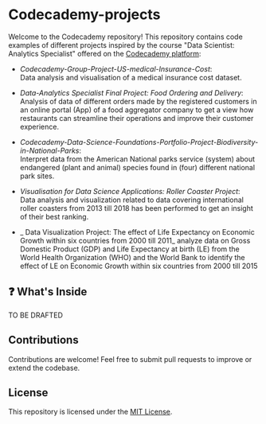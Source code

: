 # Codecademy-projects
Welcome to the Codecademy repository! This repository contains code examples of different projects inspired by the course "Data Scientist: Analytics Specialist" offered on the [Codecademy platform](https://www.codecademy.com/):

- _Codecademy-Group-Project-US-medical-Insurance-Cost_:  
  Data analysis and visualisation of a medical insurance cost dataset.
  
- _Data-Analytics Specialist Final Project: Food Ordering and Delivery_:     
  Analysis of data of different orders made by the registered customers in an online portal (App) of a food aggregator company to get a view how restaurants can streamline their operations and improve their customer experience.
  
- _Codecademy-Data-Science-Foundations-Portfolio-Project-Biodiversity-in-National-Parks_:  
  Interpret data from the American National parks service (system) about endangered (plant and animal) species found in (four) different national park sites.
  
- _Visualisation for Data Science Applications: Roller Coaster Project_:  
  Data analysis and visualization related to data covering international roller coasters from 2013 till 2018 has been performed to get an insight of their best ranking.

- _ Data Visualization Project: The effect of Life Expectancy on Economic Growth within six countries from 2000 till 2011_
  analyze data on Gross Domestic Product (GDP) and Life Expectancy at birth (LE) from the World Health Organization (WHO) and the World Bank to identify the effect of LE on Economic Growth within six countries from 2000 till 2015


## ❓ What's Inside
TO BE DRAFTED 

## Contributions
Contributions are welcome! Feel free to submit pull requests to improve or extend the codebase.

## License
This repository is licensed under the [MIT License](https://opensource.org/license/MIT).



